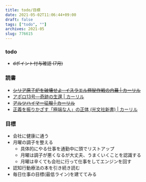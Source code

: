 ```yaml
---
title: todo/目標
date: 2021-05-02T11:06:44+09:00
draft: false
tags: ["todo", ""]
archives: 2021-05
slug: 776615
---
```

### todo
- ~~dポイント付与確認 (7月)~~
### 読書
- ~~[シリア原子炉を破壊せよ─イスラエル極秘作戦の内幕 | カーリル](https://calil.jp/book/4890633979)~~
- [アポロ13号―奇跡の生還 | カーリル](https://calil.jp/book/4105289012)
- ~~[アルツハイマー征服 | カーリル](https://calil.jp/book/4041091616)~~ 
- [正義を振りかざす「極端な人」の正体 (光文社新書) | カーリル](https://calil.jp/book/4334044956)
### 目標
- 会社に健康に通う
- 月曜の調子を整える
  - 具体的にやる仕事を通勤中に頭でリストアップ
  - 月曜は調子が悪くなるが大丈夫、うまくいくことを認識する
  - 月曜は辛くても会社に行って仕事をしてエンジンを回す
- 認知行動療法の本を引き続き読む
- 毎日仕事の目標(最低ライン)を建ててみる